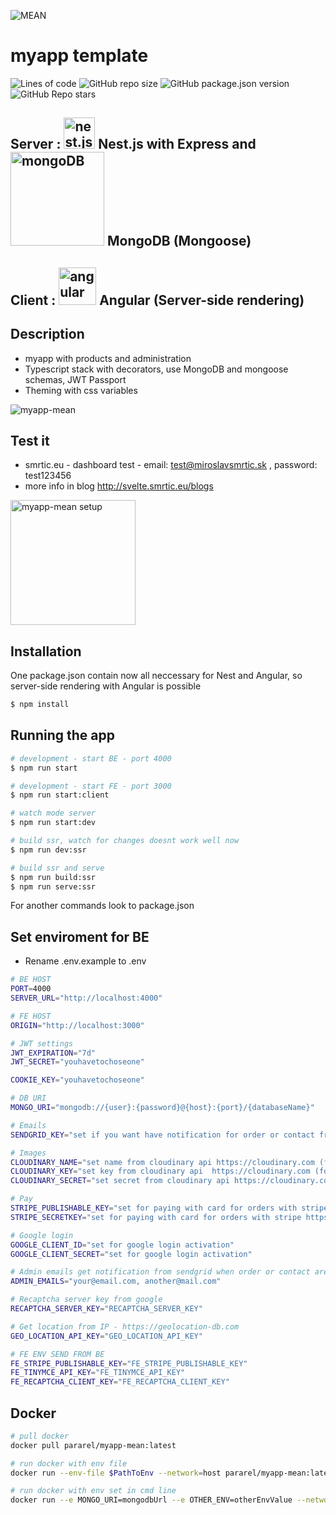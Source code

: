 ![MEAN](https://res.cloudinary.com/dnpgh1vhi/image/upload/v1615640124/logo1_gvrmpd.svg) 

# myapp template
![Lines of code](https://img.shields.io/tokei/lines/github/pararell/myapp_mean)
![GitHub repo size](https://img.shields.io/github/repo-size/pararell/myapp_mean)
![GitHub package.json version](https://img.shields.io/github/package-json/v/pararell/myapp_mean)
![GitHub Repo stars](https://img.shields.io/github/stars/pararell/myapp_mean?style=social)

## Server : <img src="https://d33wubrfki0l68.cloudfront.net/e937e774cbbe23635999615ad5d7732decad182a/26072/logo-small.ede75a6b.svg" alt="nest.js" width="50"/> Nest.js with Express and <img src="https://webassets.mongodb.com/_com_assets/cms/mongodb_logo1-76twgcu2dm.png" alt="mongoDB" width="150"> MongoDB (Mongoose)
## Client : <img src="https://upload.wikimedia.org/wikipedia/commons/thumb/c/cf/Angular_full_color_logo.svg/1200px-Angular_full_color_logo.svg.png" alt="angular" width="60"> Angular (Server-side rendering)

## Description
- myapp with products and administration
- Typescript stack with decorators, use MongoDB and mongoose schemas, JWT Passport
- Theming with css variables

![myapp-mean](https://res.cloudinary.com/dnpgh1vhi/image/upload/v1629725636/myapp-mean.png)

## Test it
- smrtic.eu - dashboard test - email: test@miroslavsmrtic.sk , password: test123456
- more info in blog http://svelte.smrtic.eu/blogs

<img alt="myapp-mean setup" src="https://res.cloudinary.com/dnpgh1vhi/image/upload/v1629726575/Isometric_illustration_design_concept_loading_and_maintenance_process_kjtxck.jpg" height="200" style="margin: 0; padding: 0;">

## Installation 

One package.json contain now all neccessary for Nest and Angular, so server-side rendering with Angular is possible

```bash
$ npm install
```

## Running the app

```bash
# development - start BE - port 4000
$ npm run start

# development - start FE - port 3000
$ npm run start:client

# watch mode server
$ npm run start:dev

# build ssr, watch for changes doesnt work well now
$ npm run dev:ssr

# build ssr and serve
$ npm run build:ssr
$ npm run serve:ssr
```

For another commands look to package.json

## Set enviroment for BE 

- Rename .env.example to .env

```bash
# BE HOST
PORT=4000
SERVER_URL="http://localhost:4000"

# FE HOST
ORIGIN="http://localhost:3000"

# JWT settings
JWT_EXPIRATION="7d"
JWT_SECRET="youhavetochoseone"

COOKIE_KEY="youhavetochoseone"

# DB URI
MONGO_URI="mongodb://{user}:{password}@{host}:{port}/{databaseName}"

# Emails
SENDGRID_KEY="set if you want have notification for order or contact from https://sendgrid.com (ADMIN_EMAILS and user will get notification)"

# Images
CLOUDINARY_NAME="set name from cloudinary api https://cloudinary.com (for images upload)"
CLOUDINARY_KEY="set key from cloudinary api  https://cloudinary.com (for images upload)"
CLOUDINARY_SECRET="set secret from cloudinary api https://cloudinary.com (for images upload)"

# Pay
STRIPE_PUBLISHABLE_KEY="set for paying with card for orders with stripe https://stripe.com"
STRIPE_SECRETKEY="set for paying with card for orders with stripe https://stripe.com"

# Google login
GOOGLE_CLIENT_ID="set for google login activation"
GOOGLE_CLIENT_SECRET="set for google login activation"

# Admin emails get notification from sendgrid when order or contact are submitted
ADMIN_EMAILS="your@email.com, another@mail.com"

# Recaptcha server key from google
RECAPTCHA_SERVER_KEY="RECAPTCHA_SERVER_KEY"

# Get location from IP - https://geolocation-db.com
GEO_LOCATION_API_KEY="GEO_LOCATION_API_KEY"

# FE ENV SEND FROM BE
FE_STRIPE_PUBLISHABLE_KEY="FE_STRIPE_PUBLISHABLE_KEY"
FE_TINYMCE_API_KEY="FE_TINYMCE_API_KEY"
FE_RECAPTCHA_CLIENT_KEY="FE_RECAPTCHA_CLIENT_KEY"
```
## Docker

```bash
# pull docker
docker pull pararel/myapp-mean:latest

# run docker with env file
docker run --env-file $PathToEnv --network=host pararel/myapp-mean:latest

# run docker with env set in cmd line
docker run --e MONGO_URI=mongodbUrl --e OTHER_ENV=otherEnvValue --network=host pararel/myapp-mean:latest

```
